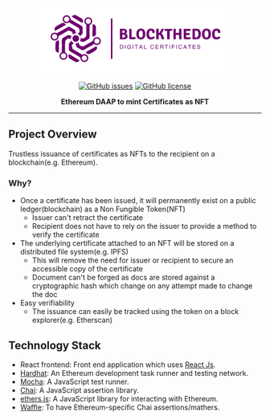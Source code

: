 <p align="center">
    <img src="./public/logo.png?raw=true" alt="Laradock Logo"/>
</p>

<p align="center">
   <a href="https://github.com/HarshBalyan/block-the-doc/issues"><img src="https://img.shields.io/github/issues/HarshBalyan/block-the-doc.svg" alt="GitHub issues"></a>
    <a href="https://raw.githubusercontent.com/HarshBalyan/block-the-doc/master/LICENSE"><img src="https://img.shields.io/badge/license-MIT-blue.svg" alt="GitHub license"></a>
</p>

<p align="center"><b>Ethereum DAAP to mint Certificates as NFT</b></p>

---

## Project Overview

Trustless issuance of certificates as NFTs to the recipient on a blockchain(e.g. Ethereum).

### Why?

- Once a certificate has been issued, it will permanently exist on a public ledger(blockchain) as a Non Fungible Token(NFT)
  - Issuer can't retract the certificate
  - Recipient does not have to rely on the issuer to provide a method to verify the certificate
- The underlying certificate attached to an NFT will be stored on a distributed file system(e.g. IPFS)
  - This will remove the need for issuer or recipient to secure an accessible copy of the certificate
  - Document can't be forged as docs are stored against a cryptographic hash which change on any attempt made to change the doc
- Easy verifiability
  - The issuance can easily be tracked using the token on a block explorer(e.g. Etherscan)

## Technology Stack

- React frontend: Front end application which uses [React Js](https://github.com/facebook/react/).
- [Hardhat](https://hardhat.org/): An Ethereum development task runner and testing network.
- [Mocha](https://mochajs.org/): A JavaScript test runner.
- [Chai](https://www.chaijs.com/): A JavaScript assertion library.
- [ethers.js](https://docs.ethers.io/ethers.js/html/): A JavaScript library for interacting with Ethereum.
- [Waffle](https://github.com/EthWorks/Waffle/): To have Ethereum-specific Chai assertions/mathers.
